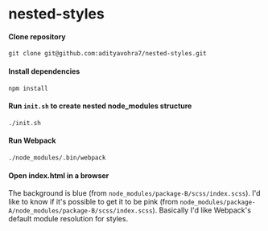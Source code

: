 # nested-styles

#### Clone repository
```
git clone git@github.com:adityavohra7/nested-styles.git
```

#### Install dependencies
```
npm install
```

#### Run `init.sh` to create nested node_modules structure
```
./init.sh
```

#### Run Webpack
```
./node_modules/.bin/webpack
```

#### Open index.html in a browser

The background is blue (from `node_modules/package-B/scss/index.scss`). I'd like to know if it's possible to get it to be pink (from `node_modules/package-A/node_modules/package-B/scss/index.scss`). Basically I'd like Webpack's default module resolution for styles.
